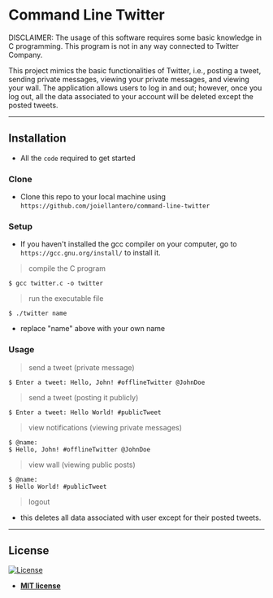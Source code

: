 # Command Line Twitter

DISCLAIMER: The usage of this software requires some basic knowledge in C programming. This program is not in any way connected to Twitter Company. 

This project mimics the basic functionalities of Twitter, i.e., posting a tweet, sending private messages, viewing your private messages, and viewing your wall. The application allows users to log in and out; however, once you log out, all the data associated to your account will be deleted except the posted tweets.

---
## Installation

- All the `code` required to get started

### Clone

- Clone this repo to your local machine using `https://github.com/joiellantero/command-line-twitter`

### Setup

- If you haven't installed the gcc compiler on your computer, go to `https://gcc.gnu.org/install/` to install it.

> compile the C program
```shell
$ gcc twitter.c -o twitter
```

> run the executable file
```shell
$ ./twitter name
```
- replace "name" above with your own name

### Usage

> send a tweet (private message)
```shell
$ Enter a tweet: Hello, John! #offlineTwitter @JohnDoe
```

> send a tweet (posting it publicly)
```shell
$ Enter a tweet: Hello World! #publicTweet
```

> view notifications (viewing private messages)
```shell
$ @name:
$ Hello, John! #offlineTwitter @JohnDoe
```

> view wall (viewing public posts)
```shell
$ @name:
$ Hello World! #publicTweet
```

> logout
- this deletes all data associated with user except for their posted tweets.

---
## License

[![License](http://img.shields.io/:license-mit-blue.svg?style=flat-square)](http://badges.mit-license.org)

- **[MIT license](http://opensource.org/licenses/mit-license.php)**
